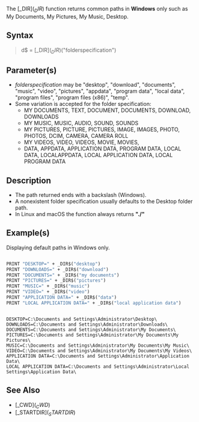 The [_DIR$](_DIR$) function returns common paths in **Windows** only such as My Documents, My Pictures, My Music, Desktop.

## Syntax

> d$ = [_DIR$](_DIR$)("folderspecification")

## Parameter(s)

* *folderspecification* may be "desktop", "download", "documents", "music", "video", "pictures", "appdata", "program data", "local data", "program files", "program files (x86)", "temp".
* Some variation is accepted for the folder specification:
    * MY DOCUMENTS, TEXT, DOCUMENT, DOCUMENTS, DOWNLOAD, DOWNLOADS
    * MY MUSIC, MUSIC, AUDIO, SOUND, SOUNDS
    * MY PICTURES, PICTURE, PICTURES, IMAGE, IMAGES, PHOTO, PHOTOS, DCIM, CAMERA, CAMERA ROLL
    * MY VIDEOS, VIDEO, VIDEOS, MOVIE, MOVIES,
    * DATA, APPDATA, APPLICATION DATA, PROGRAM DATA, LOCAL DATA, LOCALAPPDATA, LOCAL APPLICATION DATA, LOCAL PROGRAM DATA

## Description

* The path returned ends with a backslash (Windows).
* A nonexistent folder specification usually defaults to the Desktop folder path.
* In Linux and macOS the function always returns **"./"**

## Example(s)

Displaying default paths in Windows only.

```vb

PRINT "DESKTOP=" + _DIR$("desktop")
PRINT "DOWNLOADS=" + _DIR$("download")
PRINT "DOCUMENTS=" + _DIR$("my documents")
PRINT "PICTURES=" + _DIR$("pictures")
PRINT "MUSIC=" + _DIR$("music")
PRINT "VIDEO=" + _DIR$("video")
PRINT "APPLICATION DATA=" + _DIR$("data")
PRINT "LOCAL APPLICATION DATA=" + _DIR$("local application data")

```

```text

DESKTOP=C:\Documents and Settings\Administrator\Desktop\
DOWNLOADS=C:\Documents and Settings\Administrator\Downloads\
DOCUMENTS=C:\Documents and Settings\Administrator\My Documents\
PICTURES=C:\Documents and Settings\Administrator\My Documents\My Pictures\
MUSIC=C:\Documents and Settings\Administrator\My Documents\My Music\
VIDEO=C:\Documents and Settings\Administrator\My Documents\My Videos\
APPLICATION DATA=C:\Documents and Settings\Administrator\Application Data\
LOCAL APPLICATION DATA=C:\Documents and Settings\Administrator\Local Settings\Application Data\ 

```

## See Also

* [_CWD$](_CWD$)
* [_STARTDIR$](_STARTDIR$)
